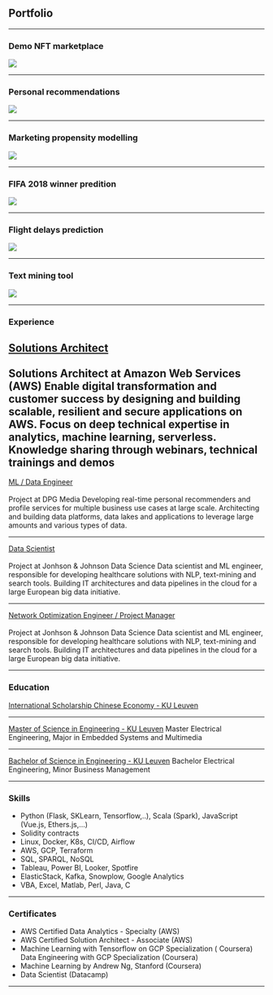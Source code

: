 ## Portfolio

---

### Demo NFT marketplace

<img src="images/marketplace.webp?raw=true"/>

---

### Personal recommendations

<img src="images/explorer.webp"/>

---

### Marketing propensity modelling

<img src="images/propensity.webp?raw=true"/>

---

### FIFA 2018 winner predition

<img src="images/matches.webp?raw=true"/>

---

### Flight delays prediction

<img src="images/flights.webp?raw=true"/>

---

### Text mining tool

<img src="images/textmining.webp?raw=true"/>

---


### Experience

[Solutions Architect]()
<br/><br/>
Solutions Architect at Amazon Web Services (AWS)
Enable digital transformation and customer success by designing and building scalable, resilient and secure applications on AWS.
Focus on deep technical expertise in analytics, machine learning, serverless.
Knowledge sharing through webinars, technical trainings and demos
---

[ML / Data Engineer]()
<br/><br/>
Project at DPG Media
Developing real-time personal recommenders and profile services for multiple business use cases at large scale. 
Architecting and building data platforms, data lakes and applications to leverage large amounts and various types of data.

---

[Data Scientist]()
<br/><br/>
Project at Jonhson & Johnson Data Science
Data scientist and ML engineer, responsible for developing healthcare solutions with NLP, text-mining and search tools. 
Building IT architectures and data pipelines in the cloud for a large European big data initiative.

---

[Network Optimization Engineer / Project Manager]()
<br/><br/>
Project at Jonhson & Johnson Data Science
Data scientist and ML engineer, responsible for developing healthcare solutions with NLP, text-mining and search tools. 
Building IT architectures and data pipelines in the cloud for a large European big data initiative.

---

### Education

[International Scholarship Chinese Economy - KU Leuven]()

---

[Master of Science in Engineering - KU Leuven]()
Master Electrical Engineering, Major in Embedded Systems and Multimedia

---

[Bachelor of Science in Engineering - KU Leuven]()
Bachelor Electrical Engineering, Minor Business Management

---

### Skills
- Python (Flask, SKLearn, Tensorflow,..), Scala (Spark), JavaScript (Vue.js, Ethers.js,...) 
- Solidity contracts
- Linux, Docker, K8s, CI/CD, Airflow
- AWS, GCP, Terraform
- SQL, SPARQL, NoSQL
- Tableau, Power BI, Looker, Spotfire
- ElasticStack, Kafka, Snowplow, Google Analytics 
- VBA, Excel, Matlab, Perl, Java, C

---

### Certificates
- AWS Certified Data Analytics - Specialty (AWS)
- AWS Certified Solution Architect - Associate (AWS)
- Machine Learning with Tensorflow on GCP Specialization ( Coursera) Data Engineering with GCP Specialization (Coursera)
- Machine Learning by Andrew Ng, Stanford (Coursera)
- Data Scientist (Datacamp)

---

